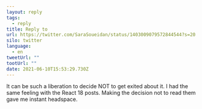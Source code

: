 ```yaml
---
layout: reply
tags:
  - reply
title: Reply to
url: https://twitter.com/SaraSoueidan/status/1403009079572844544?s=20
silo: twitter
language:
  - en
tweetUrl: ""
tootUrl: ""
date: 2021-06-10T15:53:29.730Z
---
```

It can be such a liberation to decide NOT to get exited about it. I had the same feeling with the React 18 posts. Making the decision not to read them gave me instant headspace.